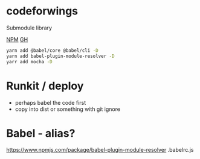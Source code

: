 # codeforwings
Submodule library


[NPM](https://www.npmjs.com/package/codeforwings)
[GH](https://github.com/codeforwings/codeforwings/actions)


```bash
yarn add @babel/core @babel/cli -D
yarn add babel-plugin-module-resolver -D
yarr add mocha -D

```

# Runkit / deploy
* perhaps babel the code first
* copy into dist or something with git ignore

# Babel - alias?
https://www.npmjs.com/package/babel-plugin-module-resolver
.babelrc.js

